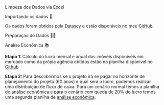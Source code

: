 Limpeza dos Dados via Excel

Importando os dados 🎲

Os dados foram obtidos pela [Datascy](https://www.datascy.com/) e estão disponíveis no meu [GitHub](https://github.com/GabrielHiss/Analise-de-Dados-Viabilidade-de-Investimentos-imobiliarios-em-Orlando/blob/main/OrlandoAirbnbRentalDataAnalytics-%20Sem%20tratamento.xlsx).

Preparação do Dados 👩‍💻

Análise Econômica 📚

<b> Etapa 1: </b> Cálculo do lucro mensal e anual dos imóveis disponíveis em mercado como da própia agência obtidos estão na planilha dispónivel no [Github](https://github.com/GabrielHiss/Analise-de-Dados-Viabilidade-de-Investimentos-imobiliarios-em-Orlando/blob/main/Revenue_Orlando.xlsx)

<b> Etapa 2: </b> Para descobrirmos se o projeto irá se pagar no horizonte de planejamento do projeto (60 anos) e qual será o lucro, podemos realizar uma distribuição de fluxo de caixa. Para um cenário normal temos a planilha de [análise econômica](https://github.com/GabrielHiss/Analise-de-Dados-Viabilidade-de-Investimentos-imobiliarios-em-Orlando/blob/main/Suporte%20do%20Trabalho%20Final.xlsx) e para o cenário com queda de 20% do lucro temos uma segunda planilha de [análise econômica](https://github.com/GabrielHiss/Analise-de-Dados-Viabilidade-de-Investimentos-imobiliarios-em-Orlando/blob/main/Suporte%20do%20Trabalho%20Final%20-%2020%25.xlsx).
